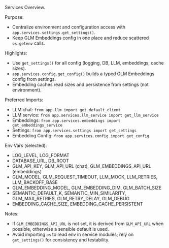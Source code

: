 Services Overview.

Purpose:
- Centralize environment and configuration access with `app.services.settings.get_settings()`.
- Keep GLM Embeddings config in one place and reduce scattered `os.getenv` calls.

Highlights:
- Use `get_settings()` for all config (logging, DB, LLM, embeddings, cache sizes).
- `app.services.config.get_config()` builds a typed GLM Embeddings config from settings.
- Embedding caches read sizes and persistence from settings (not environment).

Preferred Imports:
- LLM chat: `from app.llm import get_default_client`
- LLM service: `from app.services.llm_service import get_llm_service`
- Embeddings: `from app.services.embeddings import get_embeddings_service`
- Settings: `from app.services.settings import get_settings`
- Embedding Config: `from app.services.config import get_config`

Env Vars (selected):
- LOG_LEVEL, LOG_FORMAT
- DATABASE_URL, DB_ROOT
- GLM_API_KEY, GLM_API_URL (chat), GLM_EMBEDDINGS_API_URL (embeddings)
- GLM_MODEL, GLM_REQUEST_TIMEOUT, LLM_MOCK, LLM_RETRIES, LLM_BACKOFF_BASE
- GLM_EMBEDDING_MODEL, GLM_EMBEDDING_DIM, GLM_BATCH_SIZE
- SEMANTIC_DEFAULT_K, SEMANTIC_MIN_SIMILARITY, GLM_MAX_RETRIES, GLM_RETRY_DELAY, GLM_DEBUG
- EMBEDDING_CACHE_SIZE, EMBEDDING_CACHE_PERSISTENT

Notes:
- If `GLM_EMBEDDINGS_API_URL` is not set, it is derived from `GLM_API_URL` when possible, otherwise a sensible default is used.
- Avoid importing `os` to read env in service modules; rely on `get_settings()` for consistency and testability.
